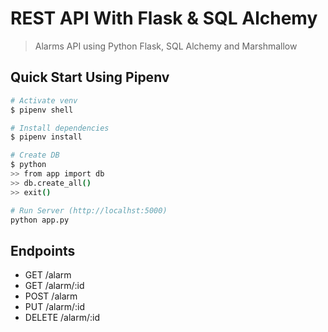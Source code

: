 # REST API With Flask & SQL Alchemy

> Alarms API using Python Flask, SQL Alchemy and Marshmallow

## Quick Start Using Pipenv

``` bash
# Activate venv
$ pipenv shell

# Install dependencies
$ pipenv install

# Create DB
$ python
>> from app import db
>> db.create_all()
>> exit()

# Run Server (http://localhst:5000)
python app.py
```

## Endpoints

* GET     /alarm
* GET     /alarm/:id
* POST    /alarm
* PUT     /alarm/:id
* DELETE  /alarm/:id